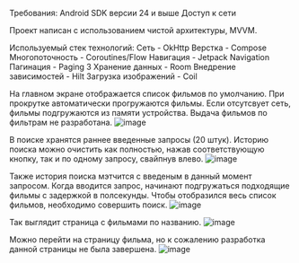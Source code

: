 Требования:
Android SDK версии 24 и выше
Доступ к сети

Проект написан с использованием чистой архитектуры, MVVM.

Используемый стек технологий:
Сеть - OkHttp
Верстка - Compose
Многопоточность - Coroutines/Flow
Навигация - Jetpack Navigation
Пагинация - Paging 3
Хранение данных - Room
Внедрение зависимостей - Hilt
Загрузка изображений - Coil

На главном экране отображается список фильмов по умолчанию. 
При прокрутке автоматически прогружаются фильмы.
Если отсутсвует сеть, фильмы подгружаются из памяти устройства.
Выдача фильмов по фильтрам не разработана.
![image](https://github.com/AlievIsa/KinopoiskApi/assets/91617416/dada5368-8c6e-425d-95fe-934811df73c1)

В поиске хранятся раннее введенные запросы (20 штук). 
Историю поиска можно очистить как полностью, нажав соответствующую кнопку, так и по одному запросу, свайпнув влево.
![image](https://github.com/AlievIsa/KinopoiskApi/assets/91617416/fcf3765a-48e0-4266-af47-31b5d3f320b8)

Также история поиска мэтчится с введеным в данный момент запросом.
Когда вводится запрос, начинают подгружаться подходящие фильмы с задержкой в полсекунды.
Чтобы отобразился весь список фильмов, необходимо совершить поиск.
![image](https://github.com/AlievIsa/KinopoiskApi/assets/91617416/70056332-79cd-4af5-a528-f6f4908cda4a)

Так выглядит страница с фильмами по названию.
![image](https://github.com/AlievIsa/KinopoiskApi/assets/91617416/91c1084a-ae47-4f26-a6f2-d077c80ac2b4)

Можно перейти на страницу фильма, но к сожалению разработка данной страницы не была завершена.
![image](https://github.com/AlievIsa/KinopoiskApi/assets/91617416/f52b8ba6-1d1e-42c3-8486-73e2b3e68419)
